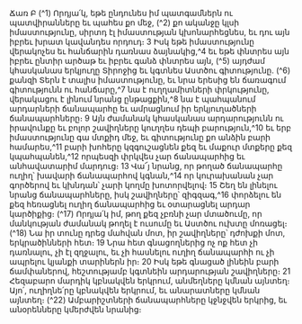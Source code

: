
Ճառ Բ
(^1) Որդյա՛կ, եթե ընդունես իմ պատգամներն ու պատվիրանները եւ պահես քո մեջ, (^2) քո ականջը կլսի իմաստությունը,
սիրտդ էլ իմաստության կխոնարհեցնես, եւ դու այն իբրեւ խրատ կավանդես որդուդ։ 3 Իսկ եթե իմաստությունը
վերակոչես եւ հանճարին դառնաս ձայնակից,^4 եւ եթե փնտրես այն իբրեւ ընտիր արծաթ եւ իբրեւ գանձ փնտրես այն,
(^5) այդժամ կհասկանաս երկյուղը Տիրոջից եւ կգտնես Աստծու գիտությունը. (^6) քանզի Տերն է տալիս իմաստությունը, եւ
նրա երեսից են ճառագում գիտությունն ու հանճարը,^7 նա է ուղղամիտների փրկությունը, վերակացու է լինում նրանց
ընթացքին,^8 նա է պահպանում արդարների ճանապարհը եւ ամրացնում իր երկյուղածների ճանապարհները։ 9 Այն
ժամանակ կհասկանաս արդարությունն ու իրավունքը եւ բոլոր շավիղները կուղղես դեպի բարություն,^10 եւ երբ
իմաստությունը գա մտքիդ մեջ, եւ գիտությունը քո անձին բարի համարես,^11 բարի խոհերը կզգուշացնեն քեզ եւ մաքուր
մտքերը քեզ կպահպանեն,^12 որպեսզի փրկվես չար ճանապարհից եւ անհավատարիմ մարդուց։ 13 Վա՜յ նրանց, որ թողած
ճանապարհը ուղիղ՝ խավարի ճանապարհով կգնան,^14 որ կուրախանան չար գործերով եւ կխնդան՝ չարի կողմը
խոտորվելով։ 15 Շեղ են լինելու նրանց ճանապարհները, իսկ շավիղները՝ զիգզագ,^16 փորձելու են քեզ հեռացնել ուղիղ
ճանապարհից եւ օտարացնել արդար կարծիքից։
(^17) Որդյա՛կ իմ, թող քեզ չբռնի չար մտածումը, որ մանկության ժամանակ թողել է ուսումը եւ Աստծու ուխտը մոռացել։
(^18) Նա իր տունը դրեց մահվան մոտ, իր շավիղները՝ դժոխքի մոտ, երկրածինների հետ։ 19 Նրա հետ գնացողներից ոչ ոք
հետ չի դառնալու, չի էլ զղջալու, եւ չի հասնելու ուղիղ ճանապարհի ու չի ապրելու կյանքի տարիներն իր։ 20 Իսկ եթե
գնացած լինեին բարի ճամփաներով, հեշտությամբ կգտնեին արդարության շավիղները։ 21 Հեզաբարո մարդիկ
կբնակվեն երկրում, անմեղները կմնան այնտեղ։ Այո՛, ուղիղնե՛րը կբնակվեն երկրում, եւ անարատները կմնան այնտեղ։
(^22) Ամբարիշտների ճանապարհները կջնջվեն երկրից, եւ անօրենները կմերժվեն նրանից։
